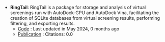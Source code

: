 - **RingTail**: RingTail is a package for storage and analysis of virtual screenings run with AutoDock-GPU and AutoDock Vina, facilitating the creation of SQLite databases from virtual screening results, performing filtering, and exporting results.
	- [Code](https://github.com/forlilab/Ringtail#getting-started) : Last updated in May 2024, 0 months ago
	- [Publication](https://doi.org/10.1021/acs.jcim.3c00166) : Citations: 0.0
